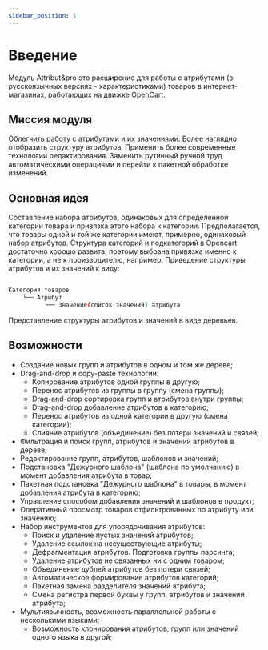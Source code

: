 ```yaml
---
sidebar_position: 1
---
```


# Введение

Модуль Attribut&pro это расширение для работы с атрибутами (в русскоязычных версиях - характеристиками) товаров в интернет-магазинах, работающих на движке OpenCart.

## Миссия модуля

Облегчить работу с атрибутами и их значениями. Более наглядно отобразить структуру атрибутов. Применить более современные технологии редактирования. Заменить рутинный ручной труд автоматическими операциями и перейти к пакетной обработке изменений.

## Основная идея

Составление набора атрибутов, одинаковых для определенной категории товара и привязка этого набора к категории. Предполагается, что товары одной и той же категории имеют, примерно, одинаковый набор атрибутов. Структура категорий и подкатегорий в Opencart достаточно хорошо развита, поэтому выбрана привязка именно к категории, а не к производителю, например. Приведение структуры атрибутов и их значений к виду:

```bash

Категория товаров
    └── Атрибут
          └── Значение(список значений) атрибута

```

Представление структуры атрибутов и значений в виде деревьев.

## Возможности

- Создание новых групп и атрибутов в одном и том же дереве;
- Drag-and-drop и copy-paste технологии:
  - Копирование атрибутов одной группы в другую;
  - Перенос атрибутов из группы в группу (смена группы);
  - Drag-and-drop сортировка групп и атрибутов внутри группы;
  - Drag-and-drop добавление атрибутов в категорию;
  - Перенос атрибутов из одной категории в другую (смена категории);
  - Слияние атрибутов (объединение) без потери значений и связей;
- Фильтрация и поиск групп, атрибутов и значений атрибутов в дереве;
- Редактирование групп, атрибутов, шаблонов и значений;
- Подстановка "Дежурного шаблона" (шаблона по умолчанию) в момент добавления атрибута в товар;
- Пакетная подстановка "Дежурного шаблона" в товары, в момент добавления атрибута в категорию;
- Управление способом добавления значений и шаблонов в продукт;
- Оперативный просмотр товаров отфильтрованных по атрибуту или значению;
- Набор инструментов для упорядочивания атрибутов:
  - Поиск и удаление пустых значений атрибутов;
  - Удаление ссылок на несуществующие атрибуты;
  - Дефрагментация атрибутов. Подготовка группы парсинга;
  - Удаление атрибутов не связанных ни с одним товаром;
  - Объединение дублей атрибутов без потери связей;
  - Автоматическое формирование атрибутов категорий;
  - Пакетная замена разделителя значений атрибута;
  - Смена регистра первой буквы у групп, атрибутов и значений атрибута;
- Мультиязычность, возможность параллельной работы с несколькими языками;
  - Возможность клонирования атрибутов, групп или значений одного языка в другой;
